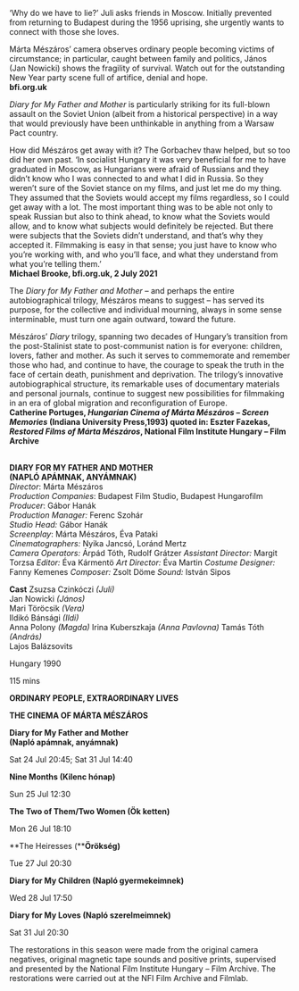 
‘Why do we have to lie?’ Juli asks friends in Moscow. Initially prevented from returning to Budapest during the 1956 uprising, she urgently wants to connect with those she loves.

Márta Mészáros’ camera observes ordinary people becoming victims of circumstance; in particular, caught between family and politics, János  
(Jan Nowicki) shows the fragility of survival. Watch out for the outstanding  
New Year party scene full of artifice, denial and hope.<br>
**bfi.org.uk**

_Diary for My Father and Mother_ is particularly striking for its full-blown assault on the Soviet Union (albeit from a historical perspective) in a way that would previously have been unthinkable in anything from a Warsaw Pact country.

How did Mészáros get away with it? The Gorbachev thaw helped, but so too did her own past. ‘In socialist Hungary it was very beneficial for me to have graduated in Moscow, as Hungarians were afraid of Russians and they didn’t know who I was connected to and what I did in Russia. So they weren’t sure of the Soviet stance on my films, and just let me do my thing. They assumed that the Soviets would accept my films regardless, so I could get away with a lot. The most important thing was to be able not only to speak Russian but also to think ahead, to know what the Soviets would allow, and to know what subjects would definitely be rejected. But there were subjects that the Soviets didn’t understand, and that’s why they accepted it. Filmmaking is easy in that sense; you just have to know who you’re working with, and who you’ll face, and what they understand from what you’re telling them.’<br>
**Michael Brooke, bfi.org.uk, 2 July 2021**

The _Diary for My Father and Mother_ – and perhaps the entire autobiographical trilogy, Mészáros means to suggest – has served its purpose, for the collective and individual mourning, always in some sense interminable, must turn one again outward, toward the future.

Mészáros’ _Diary_ trilogy, spanning two decades of Hungary’s transition from the post-Stalinist state to post-communist nation is for everyone: children, lovers, father and mother. As such it serves to commemorate and remember those who had, and continue to have, the courage to speak the truth in the face of certain death, punishment and deprivation. The trilogy’s innovative autobiographical structure, its remarkable uses of documentary materials and personal journals, continue to suggest new possibilities for filmmaking in an era of global migration and reconfiguration of Europe.<br>
**Catherine Portuges, _Hungarian Cinema of Márta Mészáros – Screen Memories_ (Indiana University Press,1993) quoted in: Eszter Fazekas, _Restored Films of Márta Mészáros_, National Film Institute Hungary – Film Archive**<br>
<br>

**DIARY FOR MY FATHER AND MOTHER**<br>
**(NAPLÓ APÁMNAK, ANYÁMNAK)**<br>
_Director_: Márta Mészáros  
_Production Companies_: Budapest Film Studio, Budapest Hungarofilm  
_Producer_: Gábor Hanák  
_Production Manager:_ Ferenc Szohár  
_Studio Head:_ Gábor Hanák<br>
_Screenplay_: Márta Mészáros, Éva Pataki<br>
_Cinematographers:_ Nyika Jancsó, Loránd Mertz<br>
_Camera Operators:_ Árpád Tóth, Rudolf Grátzer
_Assistant Director:_ Margit Torzsa
_Editor:_ Éva Kármentö
_Art Director:_ Éva Martin
_Costume Designer:_ Fanny Kemenes
_Composer:_ Zsolt Döme
_Sound:_ István Sipos

**Cast**
Zsuzsa Czinkóczi _(Juli)_  
Jan Nowicki _(János)_  
Mari Töröcsik _(Vera)_  
Ildikó Bánsági _(Ildi)_  
Anna Polony _(Magda)_
Irina Kuberszkaja _(Anna Pavlovna)_
Tamás Tóth _(András)_  
Lajos Balázsovits

Hungary 1990

115 mins

**ORDINARY PEOPLE, EXTRAORDINARY LIVES**

**THE CINEMA OF MÁRTA MÉSZÁROS**

**Diary for My Father and Mother  
(Napló apámnak, anyámnak)**

Sat 24 Jul 20:45; Sat 31 Jul 14:40

**Nine Months (Kilenc hónap)**

Sun 25 Jul 12:30

**The Two of Them/Two Women (Ök ketten)**

Mon 26 Jul 18:10

**The Heiresses (****Örökség)**

Tue 27 Jul 20:30

**Diary for My Children (Napló gyermekeimnek)**

Wed 28 Jul 17:50

**Diary for My Loves (Napló szerelmeimnek)**

Sat 31 Jul 20:30

The restorations in this season were made from the original camera negatives, original magnetic tape sounds and positive prints, supervised and presented by the National Film Institute Hungary – Film Archive. The restorations were carried out at the NFI Film Archive and Filmlab.
<!--stackedit_data:
eyJoaXN0b3J5IjpbMjA2NDgzNDU2NCwtOTE3MTA1NzY2XX0=
-->